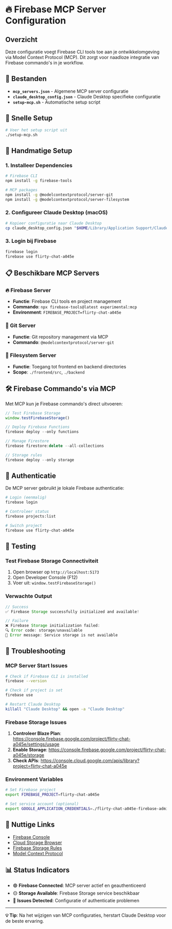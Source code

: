 # 🔥 Firebase MCP Server Configuration

## Overzicht

Deze configuratie voegt Firebase CLI tools toe aan je ontwikkelomgeving via Model Context Protocol (MCP). Dit zorgt voor naadloze integratie van Firebase commando's in je workflow.

## 📁 Bestanden

- **`mcp_servers.json`** - Algemene MCP server configuratie
- **`claude_desktop_config.json`** - Claude Desktop specifieke configuratie
- **`setup-mcp.sh`** - Automatische setup script

## 🚀 Snelle Setup

```bash
# Voer het setup script uit
./setup-mcp.sh
```

## 🔧 Handmatige Setup

### 1. Installeer Dependencies

```bash
# Firebase CLI
npm install -g firebase-tools

# MCP packages
npm install -g @modelcontextprotocol/server-git
npm install -g @modelcontextprotocol/server-filesystem
```

### 2. Configureer Claude Desktop (macOS)

```bash
# Kopieer configuratie naar Claude Desktop
cp claude_desktop_config.json "$HOME/Library/Application Support/Claude/claude_desktop_config.json"
```

### 3. Login bij Firebase

```bash
firebase login
firebase use flirty-chat-a045e
```

## 📋 Beschikbare MCP Servers

### 🔥 Firebase Server
- **Functie**: Firebase CLI tools en project management
- **Commando**: `npx firebase-tools@latest experimental:mcp`
- **Environment**: `FIREBASE_PROJECT=flirty-chat-a045e`

### 📂 Git Server
- **Functie**: Git repository management via MCP
- **Commando**: `@modelcontextprotocol/server-git`

### 📁 Filesystem Server
- **Functie**: Toegang tot frontend en backend directories
- **Scope**: `./frontend/src`, `./backend`

## 🛠️ Firebase Commando's via MCP

Met MCP kun je Firebase commando's direct uitvoeren:

```javascript
// Test Firebase Storage
window.testFirebaseStorage()

// Deploy Firebase Functions
firebase deploy --only functions

// Manage Firestore
firebase firestore:delete --all-collections

// Storage rules
firebase deploy --only storage
```

## 🔐 Authenticatie

De MCP server gebruikt je lokale Firebase authenticatie:

```bash
# Login (eenmalig)
firebase login

# Controleer status
firebase projects:list

# Switch project
firebase use flirty-chat-a045e
```

## 🧪 Testing

### Test Firebase Storage Connectiviteit

1. Open browser op `http://localhost:5173`
2. Open Developer Console (F12)
3. Voer uit: `window.testFirebaseStorage()`

### Verwachte Output

```javascript
// Success
✅ Firebase Storage successfully initialized and available!

// Failure  
❌ Firebase Storage initialization failed:
🔍 Error code: storage/unavailable
📝 Error message: Service storage is not available
```

## 🔄 Troubleshooting

### MCP Server Start Issues

```bash
# Check if Firebase CLI is installed
firebase --version

# Check if project is set
firebase use

# Restart Claude Desktop
killall "Claude Desktop" && open -a "Claude Desktop"
```

### Firebase Storage Issues

1. **Controleer Blaze Plan**: https://console.firebase.google.com/project/flirty-chat-a045e/settings/usage
2. **Enable Storage**: https://console.firebase.google.com/project/flirty-chat-a045e/storage
3. **Check APIs**: https://console.cloud.google.com/apis/library?project=flirty-chat-a045e

### Environment Variables

```bash
# Set Firebase project
export FIREBASE_PROJECT=flirty-chat-a045e

# Set service account (optional)
export GOOGLE_APPLICATION_CREDENTIALS=./flirty-chat-a045e-firebase-adminsdk-fbsvc-aa481051b6.json
```

## 🔗 Nuttige Links

- [Firebase Console](https://console.firebase.google.com/project/flirty-chat-a045e)
- [Cloud Storage Browser](https://console.cloud.google.com/storage/browser?project=flirty-chat-a045e)
- [Firebase Storage Rules](https://console.firebase.google.com/project/flirty-chat-a045e/storage/flirty-chat-a045e.firebasestorage.app/rules)
- [Model Context Protocol](https://github.com/modelcontextprotocol)

## 📊 Status Indicators

- 🟢 **Firebase Connected**: MCP server actief en geauthenticeerd
- 🟡 **Storage Available**: Firebase Storage service beschikbaar
- 🔴 **Issues Detected**: Configuratie of authenticatie problemen

---

**💡 Tip**: Na het wijzigen van MCP configuraties, herstart Claude Desktop voor de beste ervaring. 